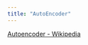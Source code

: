 ```yaml
---
title: "AutoEncoder"
---
```


[Autoencoder - Wikipedia](https://en.wikipedia.org/wiki/Autoencoder)

